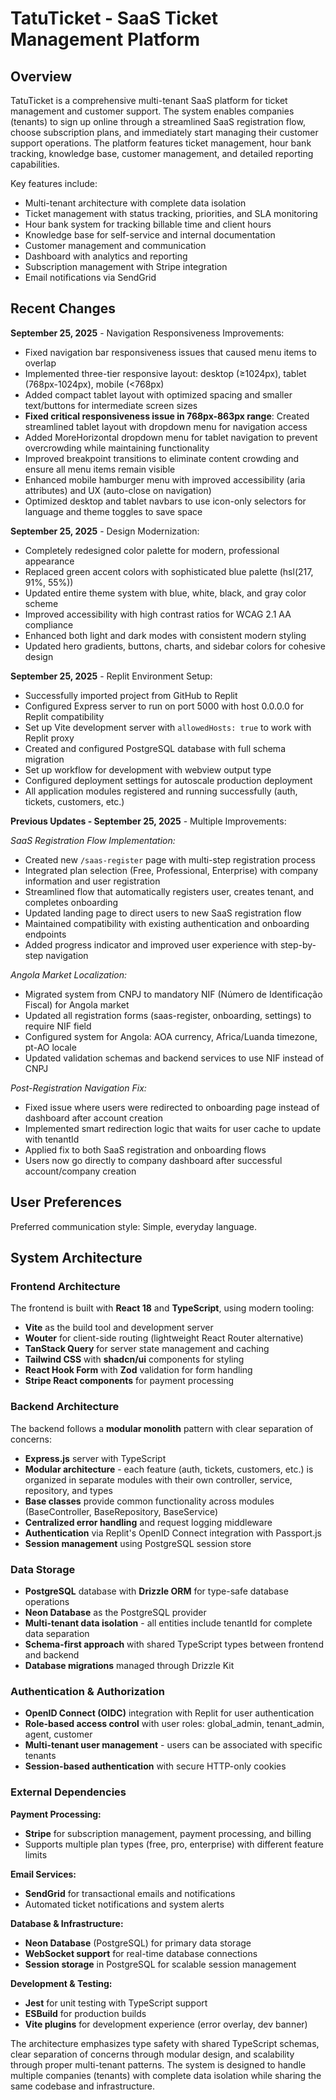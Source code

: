 # TatuTicket - SaaS Ticket Management Platform

## Overview

TatuTicket is a comprehensive multi-tenant SaaS platform for ticket management and customer support. The system enables companies (tenants) to sign up online through a streamlined SaaS registration flow, choose subscription plans, and immediately start managing their customer support operations. The platform features ticket management, hour bank tracking, knowledge base, customer management, and detailed reporting capabilities.

Key features include:
- Multi-tenant architecture with complete data isolation
- Ticket management with status tracking, priorities, and SLA monitoring
- Hour bank system for tracking billable time and client hours
- Knowledge base for self-service and internal documentation  
- Customer management and communication
- Dashboard with analytics and reporting
- Subscription management with Stripe integration
- Email notifications via SendGrid

## Recent Changes

**September 25, 2025** - Navigation Responsiveness Improvements:
- Fixed navigation bar responsiveness issues that caused menu items to overlap
- Implemented three-tier responsive layout: desktop (≥1024px), tablet (768px-1024px), mobile (<768px)
- Added compact tablet layout with optimized spacing and smaller text/buttons for intermediate screen sizes
- **Fixed critical responsiveness issue in 768px-863px range**: Created streamlined tablet layout with dropdown menu for navigation access
- Added MoreHorizontal dropdown menu for tablet navigation to prevent overcrowding while maintaining functionality
- Improved breakpoint transitions to eliminate content crowding and ensure all menu items remain visible
- Enhanced mobile hamburger menu with improved accessibility (aria attributes) and UX (auto-close on navigation)
- Optimized desktop and tablet navbars to use icon-only selectors for language and theme toggles to save space

**September 25, 2025** - Design Modernization:
- Completely redesigned color palette for modern, professional appearance
- Replaced green accent colors with sophisticated blue palette (hsl(217, 91%, 55%))
- Updated entire theme system with blue, white, black, and gray color scheme
- Improved accessibility with high contrast ratios for WCAG 2.1 AA compliance
- Enhanced both light and dark modes with consistent modern styling
- Updated hero gradients, buttons, charts, and sidebar colors for cohesive design

**September 25, 2025** - Replit Environment Setup:
- Successfully imported project from GitHub to Replit
- Configured Express server to run on port 5000 with host 0.0.0.0 for Replit compatibility
- Set up Vite development server with `allowedHosts: true` to work with Replit proxy
- Created and configured PostgreSQL database with full schema migration
- Set up workflow for development with webview output type
- Configured deployment settings for autoscale production deployment
- All application modules registered and running successfully (auth, tickets, customers, etc.)

**Previous Updates - September 25, 2025** - Multiple Improvements:

*SaaS Registration Flow Implementation:*
- Created new `/saas-register` page with multi-step registration process
- Integrated plan selection (Free, Professional, Enterprise) with company information and user registration
- Streamlined flow that automatically registers user, creates tenant, and completes onboarding
- Updated landing page to direct users to new SaaS registration flow
- Maintained compatibility with existing authentication and onboarding endpoints
- Added progress indicator and improved user experience with step-by-step navigation

*Angola Market Localization:*
- Migrated system from CNPJ to mandatory NIF (Número de Identificação Fiscal) for Angola market
- Updated all registration forms (saas-register, onboarding, settings) to require NIF field
- Configured system for Angola: AOA currency, Africa/Luanda timezone, pt-AO locale
- Updated validation schemas and backend services to use NIF instead of CNPJ

*Post-Registration Navigation Fix:*
- Fixed issue where users were redirected to onboarding page instead of dashboard after account creation
- Implemented smart redirection logic that waits for user cache to update with tenantId
- Applied fix to both SaaS registration and onboarding flows
- Users now go directly to company dashboard after successful account/company creation

## User Preferences

Preferred communication style: Simple, everyday language.

## System Architecture

### Frontend Architecture
The frontend is built with **React 18** and **TypeScript**, using modern tooling:
- **Vite** as the build tool and development server
- **Wouter** for client-side routing (lightweight React Router alternative)
- **TanStack Query** for server state management and caching
- **Tailwind CSS** with **shadcn/ui** components for styling
- **React Hook Form** with **Zod** validation for form handling
- **Stripe React components** for payment processing

### Backend Architecture
The backend follows a **modular monolith** pattern with clear separation of concerns:
- **Express.js** server with TypeScript
- **Modular architecture** - each feature (auth, tickets, customers, etc.) is organized in separate modules with their own controller, service, repository, and types
- **Base classes** provide common functionality across modules (BaseController, BaseRepository, BaseService)
- **Centralized error handling** and request logging middleware
- **Authentication** via Replit's OpenID Connect integration with Passport.js
- **Session management** using PostgreSQL session store

### Data Storage
- **PostgreSQL** database with **Drizzle ORM** for type-safe database operations
- **Neon Database** as the PostgreSQL provider
- **Multi-tenant data isolation** - all entities include tenantId for complete data separation
- **Schema-first approach** with shared TypeScript types between frontend and backend
- **Database migrations** managed through Drizzle Kit

### Authentication & Authorization
- **OpenID Connect (OIDC)** integration with Replit for user authentication
- **Role-based access control** with user roles: global_admin, tenant_admin, agent, customer
- **Multi-tenant user management** - users can be associated with specific tenants
- **Session-based authentication** with secure HTTP-only cookies

### External Dependencies

**Payment Processing:**
- **Stripe** for subscription management, payment processing, and billing
- Supports multiple plan types (free, pro, enterprise) with different feature limits

**Email Services:**
- **SendGrid** for transactional emails and notifications
- Automated ticket notifications and system alerts

**Database & Infrastructure:**
- **Neon Database** (PostgreSQL) for primary data storage
- **WebSocket support** for real-time database connections
- **Session storage** in PostgreSQL for scalable session management

**Development & Testing:**
- **Jest** for unit testing with TypeScript support
- **ESBuild** for production builds
- **Vite plugins** for development experience (error overlay, dev banner)

The architecture emphasizes type safety with shared TypeScript schemas, clear separation of concerns through modular design, and scalability through proper multi-tenant patterns. The system is designed to handle multiple companies (tenants) with complete data isolation while sharing the same codebase and infrastructure.